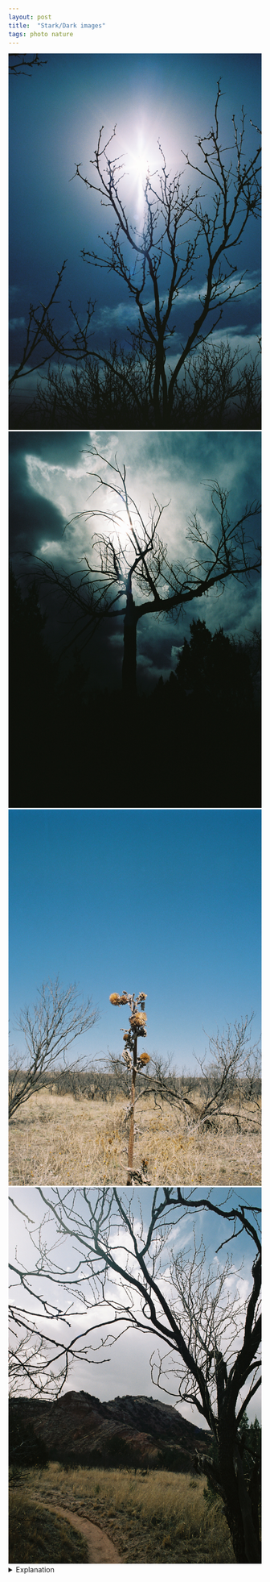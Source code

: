 ```yaml
---
layout: post
title:  "Stark/Dark images"
tags: photo nature
---
```


<div class="grid two">
    <img src="/assets/images/stark/2022-04-10-wildcat-bluff-stark-1.jpg" alt="Wildcat Bluff Dark" title="Wildcat Bluff Dark">
    <img src="/assets/images/stark/2022-04-10-palo-duro-stark-1.jpg" alt="Palo Duro Dark" title="Palo Duro Dark">
    <img src="/assets/images/stark/2022-04-10-wildcat-bluff-stark-2.jpg" alt="Wildcat Bluff Stark" title="Wildcat Bluff Stark">
    <img src="/assets/images/stark/2022-04-10-palo-duro-stark-2.jpg" alt="Palo Duro Stark" title="Palo Duro Stark">
</div>

<details>
    <summary>Explanation</summary>

    For this post I want to talk about 4 pictures I took that stem from two images. The first two pictures I would say stem from one image and the other two from a different one. As a result, I can crystallize a bit of my thoughts further on images vs pictures. In each set, the first picture was taken at Wildcat Bluff and the second picture was taken in Palo Duro Canyon. Also, unlike some other posts, this one is focused more on an analysis of the pictures and how I took them over the memories of the conditions of me taking the pictures.<br><br>

    For the first two pictures, I would probably describe them as dark, spooky tree pictures. Honestly, they don't necessarily tell appealing or unique stories, but instead are evocation pictures. The story told is more of an emotion or callback than any specific memory or event. For these types of images, any largely leafless tree works. The only other requirement is that the sun is out and quite bright. Note that it doesn't matter if it's partly cloudy, as long as there is an unobstructed view of the sun (or other bright light source). In both of these pictures, the picture is taken from a low position to get the sun squarely in the frame. It's important to get the sun in the frame so the tree is silhouetted. To get that type of silhouette effect requires a large difference in brightness between the tree/anything else in the frame and the sun and sky. This is why it does need to be quite bright. Generally, in order to force this kind of silhouetting you'll need to stop way down (high f stop number) and shoot quite quickly, otherwise the opposite effect will occur, with the sun/sky being blown out white.<br><br>

    When I talk about the difference between an image and a picture, mostly what I'm thinking about is described with these first two pictures. Clearly, they are different pictures. They're different trees, taken at different times in different places. However, the effect is similar. In my head, when I took these pictures I knew what picture was going to come out because I had the same base image in my head. Dark, spooky tree. That's not to say that you shouldn't take multiple pictures from the same base image, clearly I've taken two here. Instead, I think what I mean is that it's important to recognize the image you're trying to express and in that process understand what differences exist based on your current circumstances.<br><br>

    For the second two pictures, they're perhaps a bit more complex storywise but very simple as photographs. I would say that the shared image is one of a stark environment. Perhaps the emotion is loneliness or solitude. In these pictures specifically, it's the expression of life and lifelessness that creates that emotion. Unlike the first two, which I would say are faithful reproductions of a single image, these two are more like different interpretations of a shared image.<br><br>

    The first picture of this pair evokes more loneliness. To me, both looking at it now and also when I came across the flower pictured I was drawn to the isolation of the flower. In this frame, it feels like the only living thing among a backdrop of drought blighted earth. It evokes that feeling that life is fleeting, but also perhaps that we should cherish that bit of life that we have. It's a very bittersweet feeling and a very bittersweet picture. However, thought another way, you could view this picture as one of rebellion. One of independence and non-conformity. In terms of taking this picture, there's nothing really special. As with all of these pictures, it's shot wide angle (28mm), though that honestly isn't all that important. What's more important is that it is shot pretty sharp all the way through the frame, which requires focusing relatively far away and also a narrow aperture. What's also important to recognize here is that there's really nothing special about this flower in particular. It just happens to stand out against its backdrop and that's all that's required.<br><br>

    Unlike the first picture which feels lonely, I would describe the second as one of solitude. Similar to the first two pictures, the tree is silhouetted, there's very little real detail visible for the tree itself. Like the first picture of this pair, this picture feels lacking in its vibrancy and life. However, unlike that picture, there's no singular existence fighting against that. If that picture can push rebellion and independence, this one can state a quiet comfort in conformity. Does the path that arcs along the branches' path and out of view comport more of the same? More of this seemingly lifeless existence? Or does it lead to a different view, one more vibrant and appealing? Why do I view this as solitude and not loneliness?<br><br>
    
    To me, solitude is a frame of mind that shares similar roots to loneliness. Both come from a state of being disconnected. Loneliness however revels in that disconnection, forcing itself deeper and deeper. It is a vicious emotion. However, it's also one that can yield those feeling of rebellion. Solitude however, inverts that. Instead of revelling in disconnection, making that the point, it reflects inward trying to seek connection even more broadly. Solitude allows me to think outside of myself, even if I'm the only one here. The path in the second picture therefore is a challenge. Will you see what's on the other side, even if here doesn't look great?<br><br>

    To be sure, these pictures are cut from a similar base image. They both evoke a stark, life-limited environment. The grass is long, but dry. The trees are bare of leaves. But to me their perspectives are wholly different, and perhaps counter to their immediate effect. The first picture is brighter, it appears more lively, but I perceive it as more lonely, more disconnected. The second picture is darker, it appears less friendly, but I perceive it as more welcoming and more comforting.<br><br>

    If the first pair of pictures shows the possible of reproducibility of an image, this second pair shows the possibility of difference. While you could argue that the second pair stem from two different images, I might counter that whatever image(s) you're looking at share many similar roots. I'll be honest and say that the idea of a stark image came to mind for both, but not necessarily the same stark image. It's a broad category of images after all. One that can conjure images of snowy mountains and scorching deserts. Where you draw the line for a different image is up to you.
</details>
